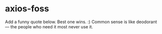 # axios-foss
Add a funny quote below. Best one wins. :)
Common sense is like deodorant — the people who need it most never use it.
